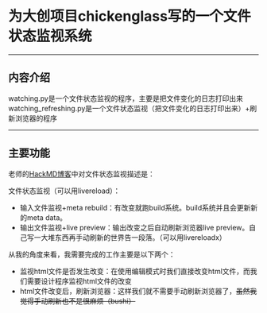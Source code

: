 # 为大创项目chickenglass写的一个文件状态监视系统
***
## 内容介绍
watching.py是一个文件状态监视的程序，主要是把文件变化的日志打印出来
watching_refreshing.py是一个文件状态监视（把文件变化的日志打印出来）+刷新浏览器的程序
***
## 主要功能
老师的[HackMD博客](https://hackmd.io/LoFPSapEQhWjBfCFVfytVQ)中对文件状态监视描述是：

文件状态监视（可以用livereload）：
* 输入文件监视+meta rebuild：有改变就跑build系统。build系统并且会更新新的meta data。
* 输出文件监视+live preview：输出改变之后自动刷新浏览器live preview。自己写一大堆东西再手动刷新的世界告一段落。（可以用livereloadx）

从我的角度来看，我需要完成的工作主要是以下两个：
* 监视html文件是否发生改变：在使用编辑模式时我们直接改变html文件，而我们需要设计程序监视html文件的改变
* html文件改变后，刷新浏览器：这样我们就不需要手动刷新浏览器了，~~虽然我觉得手动刷新也不是很麻烦（bushi）~~
